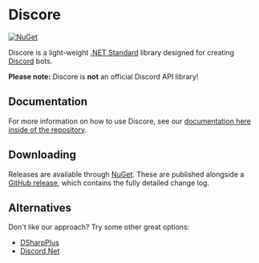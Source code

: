 # Discore
[![NuGet](https://img.shields.io/nuget/v/Discore.svg?style=flat-square)](https://www.nuget.org/packages/Discore/)

Discore is a light-weight [.NET Standard](https://docs.microsoft.com/en-us/dotnet/articles/standard/library) library designed for creating [Discord](https://discord.com/) bots.

**Please note:** Discore is **not** an official Discord API library!

## Documentation
For more information on how to use Discore, see our [documentation here inside of the repository](./docs/README.md).

## Downloading
Releases are available through [NuGet](https://www.nuget.org/packages/Discore/). These are published alongside a [GitHub release](https://github.com/Francessco121/Discore/releases), which contains the fully detailed change log.

## Alternatives
Don't like our approach? Try some other great options:
- [DSharpPlus](https://github.com/DSharpPlus/DSharpPlus)
- [Discord.Net](https://github.com/discord-net/Discord.Net)
